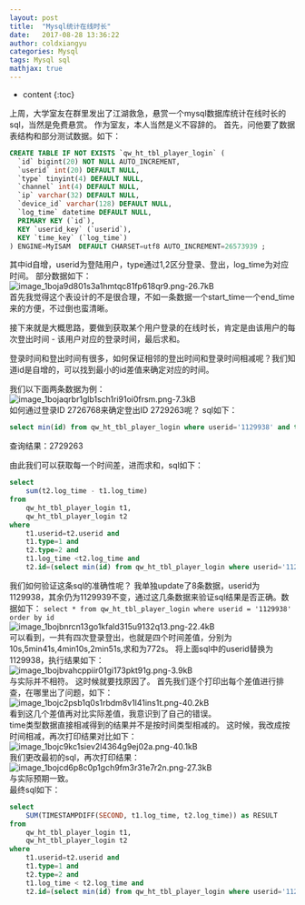 ```yaml
---
layout: post
title:  "Mysql统计在线时长"
date:   2017-08-28 13:36:22
author: coldxiangyu
categories: Mysql
tags: Mysql sql
mathjax: true
---
```


* content
{:toc}


上周，大学室友在群里发出了江湖救急，悬赏一个mysql数据库统计在线时长的sql，当然是免费悬赏。
作为室友，本人当然是义不容辞的。
首先，问他要了数据表结构和部分测试数据。如下：
``` sql
CREATE TABLE IF NOT EXISTS `qw_ht_tbl_player_login` (
  `id` bigint(20) NOT NULL AUTO_INCREMENT,
  `userid` int(20) DEFAULT NULL,
  `type` tinyint(4) DEFAULT NULL,
  `channel` int(4) DEFAULT NULL,
  `ip` varchar(32) DEFAULT NULL,
  `device_id` varchar(128) DEFAULT NULL,
  `log_time` datetime DEFAULT NULL,
  PRIMARY KEY (`id`),
  KEY `userid_key` (`userid`),
  KEY `time_key` (`log_time`)
) ENGINE=MyISAM  DEFAULT CHARSET=utf8 AUTO_INCREMENT=26573939 ;
```
其中id自增，userid为登陆用户，type通过1,2区分登录、登出，log_time为对应时间。
部分数据如下：  
![image_1boja9d801s3a1hmtqc81fp618qr9.png-26.7kB][1]  
首先我觉得这个表设计的不是很合理，不如一条数据一个start_time一个end_time来的方便，不过倒也蛮清晰。  

接下来就是大概思路，要做到获取某个用户登录的在线时长，肯定是由该用户的每次登出时间 - 该用户对应的登录时间，最后求和。  

登录时间和登出时间有很多，如何保证相邻的登出时间和登录时间相减呢？我们知道id是自增的，可以找到最小的id差值来确定对应的时间。

我们以下面两条数据为例：  
![image_1bojaqrbr1glb1sch1ri91oi0frsm.png-7.3kB][2]  
如何通过登录ID 2726768来确定登出ID 2729263呢？
sql如下：
``` sql
select min(id) from qw_ht_tbl_player_login where userid='1129938' and type=2 and id > 2726768
```
查询结果：2729263

由此我们可以获取每一个时间差，进而求和，sql如下：
``` sql
select 
    sum(t2.log_time - t1.log_time)
from 
    qw_ht_tbl_player_login t1,
    qw_ht_tbl_player_login t2 
where 
    t1.userid=t2.userid and 
	t1.type=1 and 
    t2.type=2 and 
    t1.log_time <t2.log_time and
    t2.id=(select min(id) from qw_ht_tbl_player_login where userid='1129939' and type=2 and id>t1.id)
```

我们如何验证这条sql的准确性呢？
我单独update了8条数据，userid为1129938，其余仍为1129939不变，通过这几条数据来验证sql结果是否正确。数据如下：
`select * from qw_ht_tbl_player_login where userid = '1129938' order by id`  
![image_1bojbnrcn13go1kfald315u9132q13.png-22.4kB][3]  
可以看到，一共有四次登录登出，也就是四个时间差值，分别为10s,5min41s,4min10s,2min51s,求和为772s。
将上面sql中的userid替换为1129938，执行结果如下：  
![image_1bojbvahcppiir01gi173pkt91g.png-3.9kB][4]  
与实际并不相符。
这时候就要找原因了。
首先我们逐个打印出每个差值进行排查，在哪里出了问题，如下：  
![image_1bojc2psb1q0s1rbdm8v1l41ins1t.png-40.2kB][5]  
看到这几个差值再对比实际差值，我意识到了自己的错误。  
time类型数据直接相减得到的结果并不是按时间类型相减的。
这时候，我改成按时间相减，再次打印结果对比如下：  
![image_1bojc9kc1siev2l4364g9ej02a.png-40.1kB][6]  
我们更改最初的sql，再次打印结果：  
![image_1bojcd6p8c0p1gch9fm3r31e7r2n.png-27.3kB][7]  
与实际预期一致。  
最终sql如下：
``` sql
select
    SUM(TIMESTAMPDIFF(SECOND, t1.log_time, t2.log_time)) as RESULT
from 
    qw_ht_tbl_player_login t1,
    qw_ht_tbl_player_login t2 
where 
    t1.userid=t2.userid and 
    t1.type=1 and 
    t2.type=2 and 
    t1.log_time < t2.log_time and
    t2.id=(select min(id) from qw_ht_tbl_player_login where userid='1129938' and type=2 and id>t1.id)
```

  [1]: http://static.zybuluo.com/coldxiangyu/rbmo47wc6syuz0ftwg85nuwm/image_1boja9d801s3a1hmtqc81fp618qr9.png
  [2]: http://static.zybuluo.com/coldxiangyu/z0tjh9wfrus6ljo0ylvf6ol5/image_1bojaqrbr1glb1sch1ri91oi0frsm.png
  [3]: http://static.zybuluo.com/coldxiangyu/qe46xh83bt68gw2z1ze6oh5t/image_1bojbnrcn13go1kfald315u9132q13.png
  [4]: http://static.zybuluo.com/coldxiangyu/oyox03o8ca4t3bilvid2l6y1/image_1bojbvahcppiir01gi173pkt91g.png
  [5]: http://static.zybuluo.com/coldxiangyu/4ol04f9prlghbzbnukgtqo56/image_1bojc2psb1q0s1rbdm8v1l41ins1t.png
  [6]: http://static.zybuluo.com/coldxiangyu/3i2fap8bqatc8znft8bhzk7f/image_1bojc9kc1siev2l4364g9ej02a.png
  [7]: http://static.zybuluo.com/coldxiangyu/r9x3ffvlpqcvd2kg8k032r6s/image_1bojcd6p8c0p1gch9fm3r31e7r2n.png

